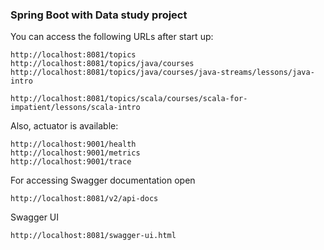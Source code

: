 
### Spring Boot with Data study project

You can access the following URLs after start up:

    http://localhost:8081/topics
    http://localhost:8081/topics/java/courses
    http://localhost:8081/topics/java/courses/java-streams/lessons/java-intro
    
    http://localhost:8081/topics/scala/courses/scala-for-impatient/lessons/scala-intro
    
Also, actuator is available:

    http://localhost:9001/health    
    http://localhost:9001/metrics    
    http://localhost:9001/trace    

For accessing Swagger documentation open

    http://localhost:8081/v2/api-docs
    
Swagger UI

    http://localhost:8081/swagger-ui.html    